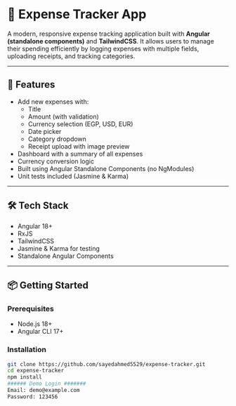 # 💸 Expense Tracker App

A modern, responsive expense tracking application built with **Angular (standalone components)** and **TailwindCSS**. It allows users to manage their spending efficiently by logging expenses with multiple fields, uploading receipts, and tracking categories.

---

## 🚀 Features

- Add new expenses with:
  - Title
  - Amount (with validation)
  - Currency selection (EGP, USD, EUR)
  - Date picker
  - Category dropdown
  - Receipt upload with image preview
- Dashboard with a summary of all expenses
- Currency conversion logic
- Built using Angular Standalone Components (no NgModules)
- Unit tests included (Jasmine & Karma)

---

## 🛠️ Tech Stack

- Angular 18+
- RxJS
- TailwindCSS
- Jasmine & Karma for testing
- Standalone Angular Components

---

## 📦 Getting Started

### Prerequisites

- Node.js 18+
- Angular CLI 17+

### Installation

```bash
git clone https://github.com/sayedahmed5529/expense-tracker.git
cd expense-tracker
npm install
###### Demo Login #######
Email: demo@example.com  
Password: 123456

